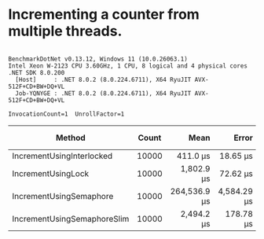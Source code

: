 # Incrementing a counter from multiple threads.




```

BenchmarkDotNet v0.13.12, Windows 11 (10.0.26063.1)
Intel Xeon W-2123 CPU 3.60GHz, 1 CPU, 8 logical and 4 physical cores
.NET SDK 8.0.200
  [Host]     : .NET 8.0.2 (8.0.224.6711), X64 RyuJIT AVX-512F+CD+BW+DQ+VL
  Job-YQNYGE : .NET 8.0.2 (8.0.224.6711), X64 RyuJIT AVX-512F+CD+BW+DQ+VL

InvocationCount=1  UnrollFactor=1  

```
| Method                      | Count | Mean         | Error       | StdDev      | Median       | Ratio  | RatioSD | Allocated | Alloc Ratio |
|---------------------------- |------ |-------------:|------------:|------------:|-------------:|-------:|--------:|----------:|------------:|
| IncrementUsingInterlocked   | 10000 |     411.0 μs |    18.65 μs |    53.51 μs |     411.4 μs |   1.00 |    0.00 |   2.29 KB |        1.00 |
| IncrementUsingLock          | 10000 |   1,802.9 μs |    72.62 μs |   208.35 μs |   1,812.3 μs |   4.47 |    0.84 |   4.08 KB |        1.78 |
| IncrementUsingSemaphore     | 10000 | 264,536.9 μs | 4,584.29 μs | 4,288.15 μs | 264,724.3 μs | 610.99 |   52.34 |   4.37 KB |        1.91 |
| IncrementUsingSemaphoreSlim | 10000 |   2,494.2 μs |   178.78 μs |   512.94 μs |   2,334.5 μs |   6.20 |    1.62 |   3.62 KB |        1.58 |
